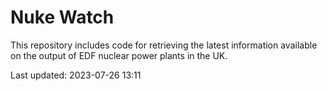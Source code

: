 # Nuke Watch

This repository includes code for retrieving the latest information available on the output of EDF nuclear power plants in the UK.

Last updated: 2023-07-26 13:11